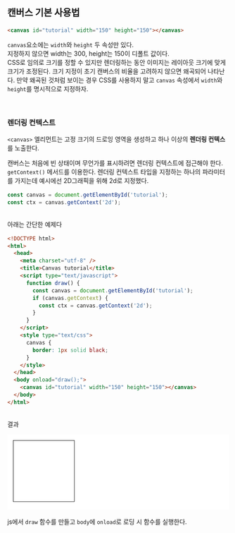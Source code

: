 ## 캔버스 기본 사용법

```html
<canvas id="tutorial" width="150" height="150"></canvas>
```

`canvas`요소에는 `width`와 `height` 두 속성만 있다. <br>
지정하지 않으면 width는 300, height는 150이 디폴트 값이다.<br>
CSS로 임의로 크기를 정할 수 있지만 렌더링하는 동안 이미지는 레이아웃 크기에 맞게 크기가 조정된다. 크기 지정이 초기 캔버스의 비율을 고려하지 않으면 왜곡되어 나타난다. 만약 왜곡된 것처럼 보이는 경우 CSS를 사용하지 말고 `canvas` 속성에서 `width`와 `height`를 명시적으로 지정하자.

<br>

### 렌더링 컨텍스트

`<canvas>` 엘리먼트는 고정 크기의 드로잉 영역을 생성하고 하나 이상의 **렌더링 컨텍스**를 노출한다. <br>

캔버스는 처음에 빈 상태이며 무언가를 표시하려면 렌더링 컨텍스트에 접근해야 한다. `getContext()` 메서드를 이용한다. 렌더링 컨텍스트 타입을 지정하는 하나의 파라미터를 가지는데 예시에선 2D그래픽을 위해 2d로 지정했다.

```javascript
const canvas = document.getElementById('tutorial');
const ctx = canvas.getContext('2d');
```

<br>
아래는 간단한 예제다

```html
<!DOCTYPE html>
<html>
  <head>
    <meta charset="utf-8" />
    <title>Canvas tutorial</title>
    <script type="text/javascript">
      function draw() {
        const canvas = document.getElementById('tutorial');
        if (canvas.getContext) {
          const ctx = canvas.getContext('2d');
        }
      }
    </script>
    <style type="text/css">
      canvas {
        border: 1px solid black;
      }
    </style>
  </head>
  <body onload="draw();">
    <canvas id="tutorial" width="150" height="150"></canvas>
  </body>
</html>
```

<br>
결과

![예시](./Image/ex.png)

js에서 `draw` 함수를 만들고 `body`에 `onload`로 로딩 시 함수를 실행한다.
